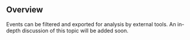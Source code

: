 ## Overview

Events can be filtered and exported for analysis by external tools. An in-depth discussion of this topic will be added soon.